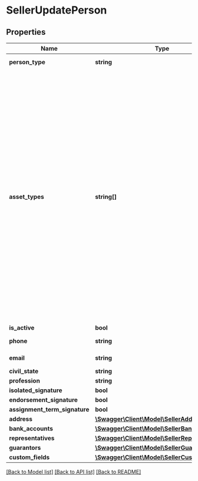 # SellerUpdatePerson

## Properties
Name | Type | Description | Notes
------------ | ------------- | ------------- | -------------
**person_type** | **string** | The type of the seller. | [optional] [default to 'NATURAL_PERSON']
**asset_types** | **string[]** | Asset type. It can be:   - &#x60;DUPLICATA_MERCANTIL&#x60; - Mercantile duplicate  - &#x60;CHEQUE&#x60; - Check  - &#x60;CONTRATO_DIGITAL&#x60; - Digital contract  - &#x60;CONTRATO_FISICO&#x60; - Physical contract  - &#x60;MULTIPLOS&#x60; - Multiple  - &#x60;NOTA_SERVICOS&#x60; - Brazilian services invoice  - &#x60;CARTAO_CREDITO&#x60; - Credit card  - &#x60;DIREITOS_CREDITORIOS&#x60; - Debt rights  - &#x60;ARRANJO_PAGAMENTO&#x60; - Payment scheme  - &#x60;CEDULA_CREDITO_BANCARIO&#x60; - Bank credit note  - &#x60;CEDULA_PRODUTOR_RURAL_FINANCEIRA&#x60; - Financial Rural Producer Certificate  - &#x60;NOTA_COMERCIAL&#x60; - Commercial note  - &#x60;ASSISTENCIA_FINANCEIRA&#x60; - Financial Assistance  ---- Tipo do ativo. Valores possíveis são:   - &#x60;DUPLICATA_MERCANTIL&#x60; - Duplicata mercantil  - &#x60;CHEQUE&#x60; - Cheque  - &#x60;CONTRATO_DIGITAL&#x60; - Contrato digital  - &#x60;CONTRATO_FISICO&#x60; - Contrato físico  - &#x60;MULTIPLOS&#x60; - Múltiplos  - &#x60;NOTA_SERVICOS&#x60; - Nota Fiscal de Serviço  - &#x60;CARTAO_CREDITO&#x60; - Cartão de Crédito  - &#x60;DIREITOS_CREDITORIOS&#x60; - Direitos Creditórios  - &#x60;ARRANJO_PAGAMENTO&#x60; - Arranjo de pagamento  - &#x60;CEDULA_CREDITO_BANCARIO&#x60; - Cédula de Crédito Bancário  - &#x60;CEDULA_PRODUTOR_RURAL_FINANCEIRA&#x60; - Cédula de Produtor Rural Financeira  - &#x60;NOTA_COMERCIAL&#x60; - Nota comercial  - &#x60;ASSISTENCIA_FINANCEIRA&#x60; - Assistência Financeira | [optional] 
**is_active** | **bool** |  | [optional] 
**phone** | **string** | The seller&#x27; phone. | [optional] [default to '3432124453']
**email** | **string** | The seller&#x27;s email. | [optional] [default to 'contato@kanastra.com.br']
**civil_state** | **string** | Civil State of the representative | [optional] 
**profession** | **string** | The profession of the representative | [optional] 
**isolated_signature** | **bool** |  | [optional] 
**endorsement_signature** | **bool** |  | [optional] 
**assignment_term_signature** | **bool** |  | [optional] 
**address** | [**\Swagger\Client\Model\SellerAddress**](SellerAddress.md) |  | [optional] 
**bank_accounts** | [**\Swagger\Client\Model\SellerBankAccount[]**](SellerBankAccount.md) |  | [optional] 
**representatives** | [**\Swagger\Client\Model\SellerRepresentative[]**](SellerRepresentative.md) |  | [optional] 
**guarantors** | [**\Swagger\Client\Model\SellerGuarantor[]**](SellerGuarantor.md) |  | [optional] 
**custom_fields** | [**\Swagger\Client\Model\SellerCustomField**](SellerCustomField.md) |  | [optional] 

[[Back to Model list]](../../README.md#documentation-for-models) [[Back to API list]](../../README.md#documentation-for-api-endpoints) [[Back to README]](../../README.md)

